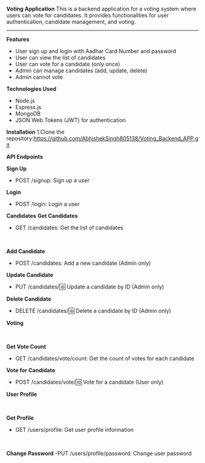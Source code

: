 **Voting Application**
This is a backend application for a voting system where users can vote for candidates. It provides functionalities for user authentication, candidate management, and voting.
***
**Features**
- User sign up and login with Aadhar Card Number and password
- User can view the list of candidates
- User can vote for a candidate (only once)
- Admin can manage candidates (add, update, delete)
- Admin cannot vote

**Technologies Used**
- Node.js
- Express.js
- MongoDB
- JSON Web Tokens (JWT) for authentication

**Installation**
1.Clone the repository:https://github.com/AbhishekSingh805138/Voting_Backend_APP.git

**API Endpoints**

**Sign Up**
- POST /signup: Sign up a user

**Login**
- POST /login: Login a user

**Candidates**
**Get Candidates**
- GET /candidates: Get the list of candidates
  
  <br>
  
**Add Candidate**
- POST /candidates: Add a new candidate (Admin only)

**Update Candidate**
- PUT /candidates/:id: Update a candidate by ID (Admin only)
  
**Delete Candidate**
- DELETE /candidates/:id: Delete a candidate by ID (Admin only)

**Voting**

<br>

**Get Vote Count**
- GET /candidates/vote/count: Get the count of votes for each candidate

**Vote for Candidate**
- POST /candidates/vote/:id: Vote for a candidate (User only)

**User Profile**

<br>

**Get Profile**
- GET /users/profile: Get user profile information
<br>

**Change Password**
  -PUT /users/profile/password: Change user password









